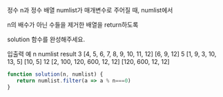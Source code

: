 정수 n과 정수 배열 numlist가 매개변수로 주어질 때, numlist에서

n의 배수가 아닌 수들을 제거한 배열을 return하도록

solution 함수를 완성해주세요.

입출력 예
n	numlist	result
3	[4, 5, 6, 7, 8, 9, 10, 11, 12]	[6, 9, 12]
5	[1, 9, 3, 10, 13, 5]	[10, 5]
12	[2, 100, 120, 600, 12, 12]	[120, 600, 12, 12]

```js
function solution(n, numlist) {
   return numlist.filter(a => a % n===0)
}
```